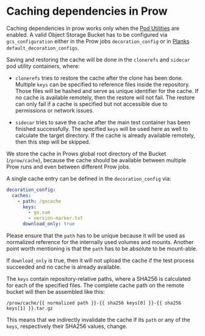 # Caching dependencies in Prow

Caching dependencies in prow works only when the [Pod Utilities][0] are enabled. A
valid Object Storage Bucket has to be configured via `gcs_configuration` either
in the Prow jobs `decoration_config` or in [Planks][1]
`default_decoration_configs`.

[0]: /prow/pod-utilities.md
[1]: /prow/cmd/plank/README.md

Saving and restoring the cache will be done in the `clonerefs` and `sidecar` pod
utility containers, where:

- `clonerefs` tries to restore the cache after the clone has been done. Multiple
  `keys` can be specified to reference files inside the repository. Those files
  will be hashed and serve as unique identifier for the cache. If no cache is
  available remotely, then the restore will not fail. The restore can only fail
  if a cache is specified but not accessible due to permissions or network
  issues.

- `sidecar` tries to save the cache after the main test container has been
  finished successfully. The specified `keys` will be used here as well to
  calculate the target directory. If the cache is already available remotely,
  then this step will be skipped.

We store the cache in Prows global root directory of the Bucket (`/prow/cache`),
because the cache should be available between multiple Prow runs and even
between different Prow jobs.

A single cache entry can be defined in the `decoration_config` via:

```yaml
decoration_config:
  caches:
    - path: /gocache
      keys:
        - go.sum
        - version-marker.txt
      download_only: true
```

Please ensure that the `path` has to be unique because it will be used as
normalized reference for the internally used volumes and mounts. Another point
worth mentioning is that the `path` has to be absolute to be mount-able.

If `download_only` is true, then it will not upload the cache if the test
process succeeded and no cache is already available.

The `keys` contain repository-relative paths, where a SHA256 is calculated for
each of the specified files. The complete cache path on the remote bucket will
then be assembled like this:

```
/prow/cache/{{ normalized path }}-{{ sha256 keys[0] }}-{{ sha256 keys[1] }}.tar.gz
```

This means that we indirectly invalidate the cache if its `path` or any of the
`keys`, respectively their SHA256 values, change.
